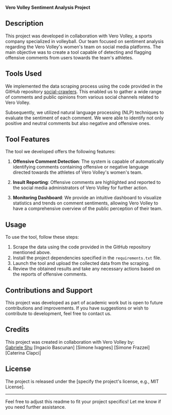 **Vero Volley Sentiment Analysis Project**

## Description
This project was developed in collaboration with Vero Volley, a sports company specialized in volleyball. Our team focused on sentiment analysis regarding the Vero Volley's women's team on social media platforms. The main objective was to create a tool capable of detecting and flagging offensive comments from users towards the team's athletes.

## Tools Used
We implemented the data scraping process using the code provided in the GitHub repository [social-crawlers](https://github.com/litovn/social-crawlers). This enabled us to gather a wide range of comments and public opinions from various social channels related to Vero Volley.

Subsequently, we utilized natural language processing (NLP) techniques to evaluate the sentiment of each comment. We were able to identify not only positive and neutral comments but also negative and offensive ones.

## Tool Features
The tool we developed offers the following features:

1. **Offensive Comment Detection**: The system is capable of automatically identifying comments containing offensive or negative language directed towards the athletes of Vero Volley's women's team.

2. **Insult Reporting**: Offensive comments are highlighted and reported to the social media administrators of Vero Volley for further action.

3. **Monitoring Dashboard**: We provide an intuitive dashboard to visualize statistics and trends on comment sentiments, allowing Vero Volley to have a comprehensive overview of the public perception of their team.

## Usage
To use the tool, follow these steps:

1. Scrape the data using the code provided in the GitHub repository mentioned above.
2. Install the project dependencies specified in the `requirements.txt` file.
3. Launch the tool and upload the collected data from the scraping.
4. Review the obtained results and take any necessary actions based on the reports of offensive comments.

## Contributions and Support
This project was developed as part of academic work but is open to future contributions and improvements. If you have suggestions or wish to contribute to development, feel free to contact us.

## Credits
This project was created in collaboration with Vero Volley by:  
  [Gabriele Shu](https://github.com/gabrizuzu)
  [Ingacio Bascunan]
  [Simone Ivagnes]
  [Simone Frazzei]
  [Caterina Clapci]

## License
The project is released under the [specify the project's license, e.g., MIT License].

---
Feel free to adjust this readme to fit your project specifics! Let me know if you need further assistance.
